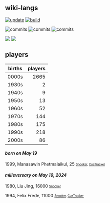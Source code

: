 ## wiki-langs
[![update](https://github.com/dreamerminsk/wiki-langs/actions/workflows/update-tables.yml/badge.svg)](https://github.com/dreamerminsk/wiki-langs/actions/workflows/update-tables.yml)
[![build](https://github.com/dreamerminsk/wiki-langs/actions/workflows/build.yml/badge.svg)](https://github.com/dreamerminsk/wiki-langs/actions/workflows/build.yml)

![commits](https://img.shields.io/github/commit-activity/y/dreamerminsk/wiki-langs)
![commits](https://img.shields.io/github/commit-activity/m/dreamerminsk/wiki-langs)
![commits](https://img.shields.io/github/commit-activity/w/dreamerminsk/wiki-langs)

![](https://img.shields.io/github/languages/code-size/dreamerminsk/wiki-langs)
![](https://img.shields.io/github/repo-size/dreamerminsk/wiki-langs)

## players
| births | players |
| :----: | ------: |
| 0000s | 2665 |
| 1930s | 2 |
| 1940s | 9 |
| 1950s | 13 |
| 1960s | 52 |
| 1970s | 144 |
| 1980s | 175 |
| 1990s | 218 |
| 2000s | 86 |

#### ***born on May 19***
1999, Manasawin Phetmalaikul, 25 <sub><sup>[Snooker](http://www.snooker.org/res/index.asp?player=1991), [CueTracker](http://cuetracker.net/Players/manasawin-phetmalaikul/)</sup></sub>


#### ***milleversary on May 19, 2024***
1980, Liu Jing, 16000 <sub><sup>[Snooker](http://www.snooker.org/res/index.asp?player=2988)</sup></sub>

1994, Felix Frede, 11000 <sub><sup>[Snooker](http://www.snooker.org/res/index.asp?player=1030), [CueTracker](http://cuetracker.net/Players/felix-frede/)</sup></sub>



